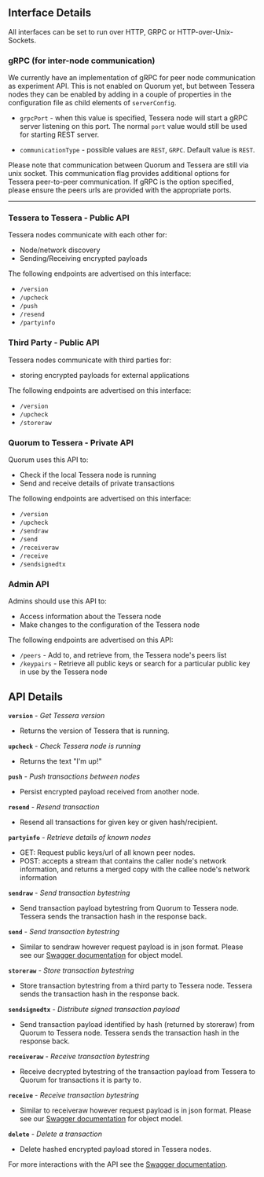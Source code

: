 ## Interface Details

All interfaces can be set to run over HTTP, GRPC or HTTP-over-Unix-Sockets.

### gRPC (for inter-node communication)

We currently have an implementation of gRPC for peer node communication as experiment API. This is not enabled on Quorum yet, but between Tessera nodes they can be enabled by adding in a couple of properties in the configuration file as child elements of `serverConfig`.

- `grpcPort` - when this value is specified, Tessera node will start a gRPC server listening on this port. The normal `port` value would still be used for starting REST server.

- `communicationType` - possible values are `REST`, `GRPC`. Default value is `REST`.

Please note that communication between Quorum and Tessera are still via unix socket. This communication flag provides additional options for Tessera peer-to-peer communication. If gRPC is the option specified, please ensure the peers urls are provided with the appropriate ports.

---

### Tessera to Tessera - Public API

Tessera nodes communicate with each other for:

- Node/network discovery
- Sending/Receiving encrypted payloads

The following endpoints are advertised on this interface:

* `/version`
* `/upcheck`
* `/push`
* `/resend`
* `/partyinfo`

### Third Party - Public API 

Tessera nodes communicate with third parties for:

- storing encrypted payloads for external applications

The following endpoints are advertised on this interface:

* `/version`
* `/upcheck`
* `/storeraw`

### Quorum to Tessera - Private API

Quorum uses this API to:
- Check if the local Tessera node is running
- Send and receive details of private transactions

The following endpoints are advertised on this interface:
- `/version`
- `/upcheck`
- `/sendraw`
- `/send`
- `/receiveraw`
- `/receive`
- `/sendsignedtx`

### Admin API

Admins should use this API to:
- Access information about the Tessera node
- Make changes to the configuration of the Tessera node

The following endpoints are advertised on this API:
- `/peers` - Add to, and retrieve from, the Tessera node's peers list
- `/keypairs` - Retrieve all public keys or search for a particular public key in use by the Tessera node

## API Details

**`version`** - _Get Tessera version_

- Returns the version of Tessera that is running.

**`upcheck`** - _Check Tessera node is running_

- Returns the text "I'm up!"

**`push`** - _Push transactions between nodes_

- Persist encrypted payload received from another node.

**`resend`** - _Resend transaction_

- Resend all transactions for given key or given hash/recipient.

**`partyinfo`** - _Retrieve details of known nodes_

- GET: Request public keys/url of all known peer nodes.
- POST: accepts a stream that contains the caller node's network information, and returns a merged copy with the callee node's network information

**`sendraw`** - _Send transaction bytestring_

- Send transaction payload bytestring from Quorum to Tessera node. Tessera sends the transaction hash in the response back. 

**`send`** - _Send transaction bytestring_

- Similar to sendraw however request payload is in json format. Please see our [Swagger documentation](https://jpmorganchase.github.io/tessera-swagger/index.html) for object model.

**`storeraw`** - _Store transaction bytestring_

- Store transaction bytestring from a third party to Tessera node. Tessera sends the transaction hash in the response back.

**`sendsignedtx`** - _Distribute signed transaction payload_

- Send transaction payload identified by hash (returned by storeraw) from Quorum to Tessera node. Tessera sends the transaction hash in the response back.

**`receiveraw`** - _Receive transaction bytestring_ 

- Receive decrypted bytestring of the transaction payload from Tessera to Quorum for transactions it is party to.

**`receive`** - _Receive transaction bytestring_

- Similar to receiveraw however request payload is in json format. Please see our [Swagger documentation](https://jpmorganchase.github.io/tessera-swagger/index.html) for object model.

**`delete`** - _Delete a transaction_ 

- Delete hashed encrypted payload stored in Tessera nodes.

For more interactions with the API see the [Swagger documentation](https://jpmorganchase.github.io/tessera-swagger/index.html).
